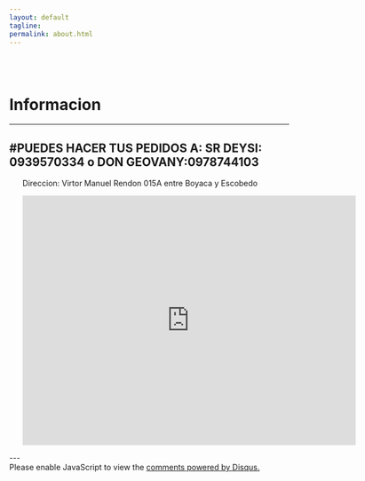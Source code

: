 ```yaml
---
layout: default
tagline:
permalink: about.html
---
```

<br><br>

# Informacion

---
#PUEDES HACER TUS PEDIDOS A: 
SR DEYSI: 0939570334  o  DON GEOVANY:0978744103
---

<main class="main">
		<div class="container">
			<ul>
		<p>Direccion: Virtor Manuel Rendon	015A entre Boyaca y Escobedo</p>
			<center><iframe src="https://www.google.com/maps/embed?pb=!1m18!1m12!1m3!1d3986.904326952232!2d-79.88554228572053!3d-2.189937837895907!2m3!1f0!2f0!3f0!3m2!1i1024!2i768!4f13.1!3m3!1m2!1s0x902d6f04ce13eb73%3A0xdfea2230e66b3d10!2sEl%20Rinconcito%20del%20sabor!5e0!3m2!1ses-419!2sec!4v1582066271255!5m2!1ses-419!2sec" width="600" height="450" frameborder="0" style="border:0;" allowfullscreen=""></iframe></center>
		</ul>
		</div>
	</main>
---

<div id="disqus_thread"></div>
<script>

/**
*  RECOMMENDED CONFIGURATION VARIABLES: EDIT AND UNCOMMENT THE SECTION BELOW TO INSERT DYNAMIC VALUES FROM YOUR PLATFORM OR CMS.
*  LEARN WHY DEFINING THESE VARIABLES IS IMPORTANT: https://disqus.com/admin/universalcode/#configuration-variables*/
/*
var disqus_config = function () {
this.page.url = PAGE_URL;  // Replace PAGE_URL with your page's canonical URL variable
this.page.identifier = PAGE_IDENTIFIER; // Replace PAGE_IDENTIFIER with your page's unique identifier variable
};
*/
(function() { // DON'T EDIT BELOW THIS LINE
var d = document, s = d.createElement('script');
s.src = 'https://introduccion.disqus.com/embed.js';
s.setAttribute('data-timestamp', +new Date());
(d.head || d.body).appendChild(s);
})();
</script>
<noscript>Please enable JavaScript to view the <a href="https://disqus.com/?ref_noscript">comments powered by Disqus.</a></noscript>
                            
